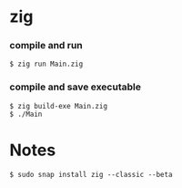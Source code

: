 # zig

### compile and run
`$ zig run Main.zig`  

### compile and save executable
`$ zig build-exe Main.zig`  
`$ ./Main`  

# Notes
`$ sudo snap install zig --classic --beta`  
